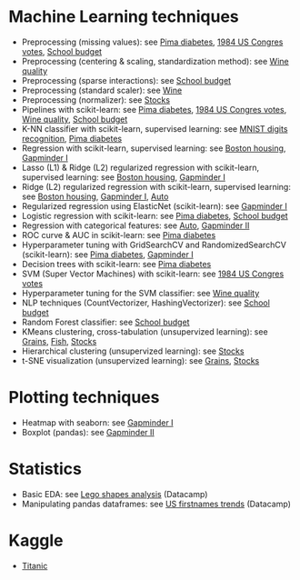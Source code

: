 # Machine Learning techniques
- Preprocessing (missing values): see [Pima diabetes](PIMA%20Indians/K-NN%20classifier%20diabetes.ipynb), [1984 US Congres votes](1984%20US%20Congres%20votes/Supervised%20Learning%20with%20scikit-learn.ipynb), [School budget](School%20budget/School%20budget.ipynb)
- Preprocessing (centering & scaling, standardization method): see [Wine quality](Wine/Wine.ipynb)
- Preprocessing (sparse interactions): see [School budget](School%20budget/School%20budget.ipynb)
- Preprocessing (standard scaler): see [Wine](Wine/KMeans.ipynb)
- Preprocessing (normalizer): see [Stocks](Stocks/KMeans.ipynb)
- Pipelines with scikit-learn: see [Pima diabetes](PIMA%20Indians/K-NN%20classifier%20diabetes.ipynb), [1984 US Congres votes](1984%20US%20Congres%20votes/Supervised%20Learning%20with%20scikit-learn.ipynb), [Wine quality](Wine/Wine.ipynb), [School budget](School%20budget/School%20budget.ipynb)
- K-NN classifier with scikit-learn, supervised learning: see [MNIST digits recognition](MNIST%20digits%20recognition/K-NN%20classifier%20with%20scikit-learn%20(supervised%20learning).ipynb), [Pima diabetes](PIMA%20Indians/K-NN%20classifier%20diabetes.ipynb)
- Regression with scikit-learn, supervised learning: see [Boston housing](Boston%20housing/Regression%20with%20scikit-learn%20(supervised%20learning).ipynb), [Gapminder I](Gapminder/Regression%20with%20scikit-learn%20(supervised%20learning).ipynb)
- Lasso (L1) & Ridge (L2) regularized regression with scikit-learn, supervised learning: see [Boston housing](Boston%20housing/Regression%20with%20scikit-learn%20(supervised%20learning).ipynb), [Gapminder I](Gapminder/Regression%20with%20scikit-learn%20(supervised%20learning).ipynb)
- Ridge (L2) regularized regression with scikit-learn, supervised learning: see [Boston housing](Boston%20housing/Regression%20with%20scikit-learn%20(supervised%20learning).ipynb), [Gapminder I](Gapminder/Regression%20with%20scikit-learn%20(supervised%20learning).ipynb), [Auto](Automobile/Data%20Preprocessing.ipynb)
- Regularized regression using ElasticNet (scikit-learn): see [Gapminder I](Gapminder/Regression%20with%20scikit-learn%20(supervised%20learning).ipynb)
- Logistic regression with scikit-learn: see [Pima diabetes](PIMA%20Indians/K-NN%20classifier%20diabetes.ipynb), [School budget](School%20budget/School%20budget.ipynb)
- Regression with categorical features: see [Auto](Automobile/Data%20Preprocessing.ipynb), [Gapminder II](Gapminder/Regression%20with%20categorical%20features.ipynb)
- ROC curve & AUC in scikit-learn: see [Pima diabetes](PIMA%20Indians/K-NN%20classifier%20diabetes.ipynb)
- Hyperparameter tuning with GridSearchCV and RandomizedSearchCV (scikit-learn): see [Pima diabetes](PIMA%20Indians/K-NN%20classifier%20diabetes.ipynb), [Gapminder I](Gapminder/Regression%20with%20scikit-learn%20(supervised%20learning).ipynb)
- Decision trees with scikit-learn: see [Pima diabetes](PIMA%20Indians/K-NN%20classifier%20diabetes.ipynb)
- SVM (Super Vector Machines) with scikit-learn: see [1984 US Congres votes](1984%20US%20Congres%20votes/Supervised%20Learning%20with%20scikit-learn.ipynb)
- Hyperparameter tuning for the SVM classifier: see [Wine quality](Wine/Wine.ipynb)
- NLP techniques (CountVectorizer, HashingVectorizer): see [School budget](School%20budget/School%20budget.ipynb)
- Random Forest classifier: see [School budget](School%20budget/School%20budget.ipynb)
- KMeans clustering, cross-tabulation (unsupervized learning): see [Grains](Grains/KMeans.ipynb), [Fish](Fish/KMeans.ipynb), [Stocks](Stocks/KMeans.ipynb)
- Hierarchical clustering (unsupervized learning): see [Stocks](Stocks/KMeans.ipynb)
- t-SNE visualization (unsupervized learning): see [Grains](Grains/KMeans.ipynb), [Stocks](Stocks/KMeans.ipynb)

# Plotting techniques
- Heatmap with seaborn: see [Gapminder I](Gapminder/Regression%20with%20scikit-learn%20(supervised%20learning).ipynb)
- Boxplot (pandas): see [Gapminder II](Gapminder/Regression%20with%20categorical%20features.ipynb)

# Statistics
- Basic EDA: see [Lego shapes analysis](Legos/Legos.ipynb) (Datacamp)
- Manipulating pandas dataframes: see [US firstnames trends](NamesAnalysis/NamesAnalysis.ipynb) (Datacamp)

# Kaggle
- [Titanic](Titanic/Titanic.ipynb)